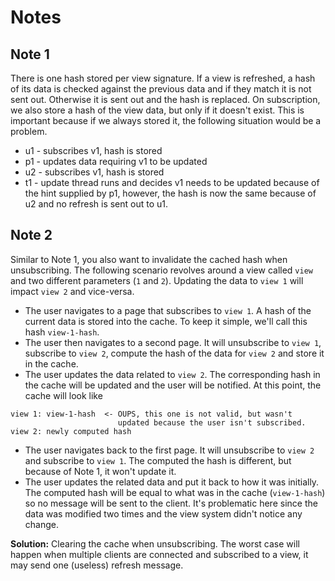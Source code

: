 # Notes

## Note 1

There is one hash stored per view signature. If a view is refreshed, a hash of
its data is checked against the previous data and if they match it is not sent
out. Otherwise it is sent out and the hash is replaced. On subscription, we
also store a hash of the view data, but only if it doesn't exist. This is important
because if we always stored it, the following situation would be a problem.


* u1 - subscribes v1, hash is stored
* p1 - updates data requiring v1 to be updated
* u2 - subscribes v1, hash is stored
* t1 - update thread runs and decides v1 needs to be updated because of the hint
        supplied by p1, however, the hash is now the same because of u2 and no
        refresh is sent out to u1.

## Note 2

Similar to Note 1, you also want to invalidate the cached hash when unsubscribing. The following scenario revolves around a view called `view` and two different parameters (`1` and `2`). Updating the data to `view 1` will impact `view 2` and vice-versa.

* The user navigates to a page that subscribes to `view 1`. A hash of the current data is stored into the cache. To keep it simple, we'll call this hash `view-1-hash`.
* The user then navigates to a second page. It will unsubscribe to `view 1`, subscribe to `view 2`, compute the hash of the data for `view 2` and store it in the cache.
* The user updates the data related to `view 2`. The corresponding hash in the cache will be updated and the user will be notified. At this point, the cache will look like 
```    
view 1: view-1-hash  <- OUPS, this one is not valid, but wasn't 
                        updated because the user isn't subscribed.
view 2: newly computed hash
```
* The user navigates back to the first page. It will unsubscribe to `view 2` and subscribe to `view 1`. The computed the hash is different, but because of Note 1, it won't update it.
* The user updates the related data and put it back to how it was initially. The computed hash will be equal to what was in the cache (`view-1-hash`) so no message will be sent to the client. It's problematic here since the data was modified two times and the view system didn't notice any change.

**Solution:** Clearing the cache when unsubscribing. The worst case will happen when multiple clients are connected and subscribed to a view, it may send one (useless) refresh message.